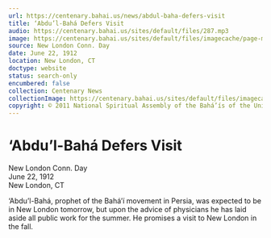 ```yaml
---
url: https://centenary.bahai.us/news/abdul-baha-defers-visit
title: ‘Abdu’l-Bahá Defers Visit
audio: https://centenary.bahai.us/sites/default/files/287.mp3
image: https://centenary.bahai.us/sites/default/files/imagecache/page-main-image/images/press_clippings/06-22-1912%20New%20London%20Conn%20Day%20Abdul%20Baha%20Defers%20Visit%20.png
source: New London Conn. Day
date: June 22, 1912
location: New London, CT
doctype: website
status: search-only
encumbered: false
collection: Centenary News
collectionImage: https://centenary.bahai.us/sites/default/files/imagecache/theme-image/main_image/abdulbaha-overview-small_0.jpg
copyright: © 2011 National Spiritual Assembly of the Bahá’ís of the United States
---
```



# ‘Abdu’l-Bahá Defers Visit

New London Conn. Day  
June 22, 1912  
New London, CT  



‘Abdu’l-Bahá, prophet of the Bahá’í movement in Persia, was expected to be in New London tomorrow, but upon the advice of physicians he has laid aside all public work for the summer. He promises a visit to New London in the fall.